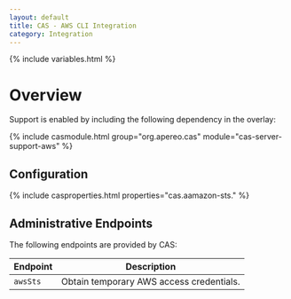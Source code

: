 ```yaml
---
layout: default
title: CAS - AWS CLI Integration
category: Integration
---
```


{% include variables.html %}

# Overview

Support is enabled by including the following dependency in the overlay:

{% include casmodule.html group="org.apereo.cas" module="cas-server-support-aws" %}

## Configuration

{% include casproperties.html properties="cas.aamazon-sts." %}

## Administrative Endpoints

The following endpoints are provided by CAS:

| Endpoint                 | Description
|--------------------------|--------------------------------------------------------
| `awsSts`                 | Obtain temporary AWS access credentials.
